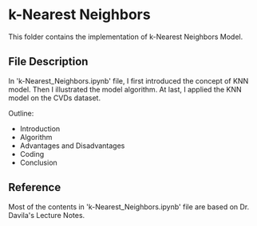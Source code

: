 # k-Nearest Neighbors

This folder contains the implementation of k-Nearest Neighbors Model.

## File Description
In 'k-Nearest_Neighbors.ipynb' file, I first introduced the concept of KNN model. Then I illustrated the model algorithm. At last, I applied the KNN model on the CVDs dataset.

Outline:
- Introduction
- Algorithm
- Advantages and Disadvantages
- Coding
- Conclusion

## Reference
Most of the contents in 'k-Nearest_Neighbors.ipynb' file are based on Dr. Davila's Lecture Notes.